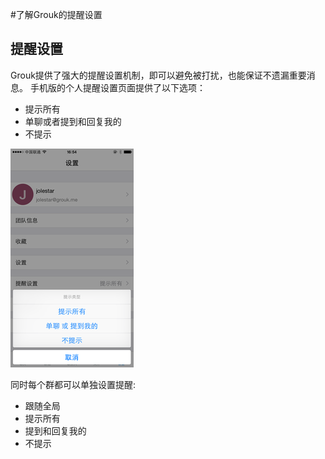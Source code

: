 #了解Grouk的提醒设置

## 提醒设置
Grouk提供了强大的提醒设置机制，即可以避免被打扰，也能保证不遗漏重要消息。
手机版的个人提醒设置页面提供了以下选项：
* 提示所有
* 单聊或者提到和回复我的
* 不提示

![iPhone全局提醒设置](group-notify-350.png)

同时每个群都可以单独设置提醒:
* 跟随全局
* 提示所有
* 提到和回复我的
* 不提示
